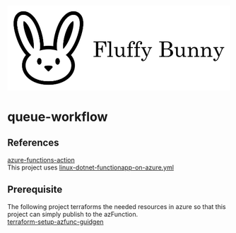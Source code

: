 ![fluffy-bunny-banner](https://raw.githubusercontent.com/fluffy-bunny/static-assets/master/fluffy-bunny-banner.png)  

# queue-workflow

## References
[azure-functions-action](https://github.com/marketplace/actions/azure-functions-action)  
This project uses [linux-dotnet-functionapp-on-azure.yml](https://github.com/Azure/actions-workflow-samples/blob/master/FunctionApp/linux-dotnet-functionapp-on-azure.yml)  

## Prerequisite
The following project terraforms the needed resources in azure so that this project can simply publish to the azFunction.  
[terraform-setup-azfunc-guidgen](https://github.com/fluffy-bunny/terraform-setup-azfunc-guidgen)  
 

